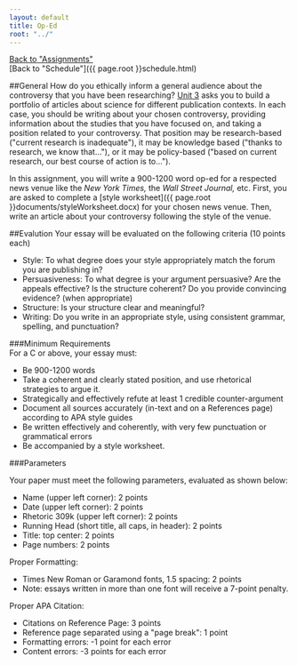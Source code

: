 ```yaml
---
layout: default
title: Op-Ed
root: "../"
---
```

[Back to "Assignments"](index.html)  
[Back to "Schedule"]({{ page.root }}schedule.html)  

##General
How do you ethically inform a general audience about the controversy that you have been researching? [Unit 3](unit3.html) asks you to build a portfolio of articles about science for different publication contexts. In each case, you should be writing about your chosen controversy, providing information about the studies that you have focused on, and taking a position related to your controversy. That position may be research-based  ("current research is inadequate"), it may be knowledge based ("thanks to research, we know that..."), or it may be policy-based ("based on current research, our best course of action is to...").

In this assignment, you will write a 900-1200 word op-ed for a respected news venue like the *New York Times,* the *Wall Street Journal,* etc. First, you are asked to complete a [style worksheet]({{ page.root }}documents/styleWorksheet.docx) for your chosen news venue. Then, write an article about your controversy following the style of the venue.

##Evalution
Your essay will be evaluated on the following criteria (10 points each)
* Style: To what degree does your style appropriately match the forum you are publishing in?    
* Persuasiveness: To what degree is your argument persuasive? Are the appeals effective? Is the structure coherent? Do you provide convincing evidence? (when appropriate)    
* Structure: Is your structure clear and meaningful?  
* Writing: Do you write in an appropriate style, using consistent grammar, spelling, and punctuation?

###Minimum Requirements  
For a C or above, your essay must:
* Be 900-1200 words  
* Take a coherent and clearly stated position, and use rhetorical strategies to argue it.   
* Strategically and effectively refute at least 1 credible counter-argument  
* Document all sources accurately (in-text and on a References page) according to APA style guides
* Be written effectively and coherently, with very few punctuation or grammatical errors
* Be accompanied by a style worksheet.  

###Parameters

Your paper must meet the following parameters, evaluated as shown below:
* Name (upper left corner): 2 points
* Date (upper left corner): 2 points
* Rhetoric 309k (upper left corner): 2 points
* Running Head (short title, all caps, in header): 2 points
* Title: top center: 2 points
* Page numbers: 2 points  

Proper Formatting:
* Times New Roman or Garamond fonts, 1.5 spacing: 2 points
* Note: essays written in more than one font will receive a 7-point penalty. 

Proper APA Citation: 
* Citations on Reference Page: 3 points
* Reference page separated using a "page break": 1 point
* Formatting errors: -1 point for each error
* Content errors: -3 points for each error

